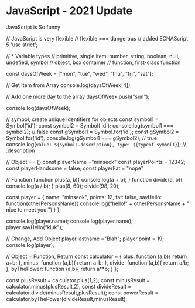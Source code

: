 # JavaScript - 2021 Update

JavaScript is So funny

// JavaScript is very flexible
// flexible === dangerous
// added ECNAScript 5
'use strict';

// \* Variable types
// primitive, single item: number, string, boolean, null, undefied, symbol
// object, box container
// function, first-class function

const daysOfWeek = ["mon", "tue", "wed", "thu", "fri", "sat"];

// Get Item from Array
console.log(daysOfWeek[4]);

// Add one more day to the array
daysOfWeek.push("sun");

console.log(daysOfWeek);

// symbol, create unique identifiers for objects
const symbol1 = Symbol('id');
const symbol2 = Symbol('id');
console.log(symbol1 === symbol2); // false
const gSymbol1 = Symbol.for('id');
const gSymbol2 = Symbol.for('id');
console.log(gSymbol1 === gSymbol2); // true
console.log(`value: ${symbol1.description}, type: ${typeof symbol1}`); // .description

// Object == {}
const playerName ="minseok"
const playerPoints = 12342;
const playerHandsome = false;
const playerFat = "nope"

// Function
function plus(a, b){
console.log(a + b);
}
function divide(a, b){
console.log(a / b);
}
plus(8, 60);
divide(98, 20);

const player = {
name: "minseok",
points: 12,
fat: false,
sayHello: function(otherPersonsName){
console.log("hello!" + otherPersonsName + " nice to meet you!")
}
};

console.log(player.name);
console.log(player.name);
player.sayHello("kiuk");

// Change, Add Object
player.lastname ="Blah";
player.point = 19;
console.log(player);

// Object + Function, Return
const calculator = {
plus: function (a,b){
return a+b;
},
minus: function (a,b){
return a-b;
},
divide: function (a,b){
return a/b;
},
byThePower: function (a,b){
return a\*\*b;
}
};

const plusResult = calculator.plus(1,2);
const minusResult = calculator.minus(plusResult,2);
const divideResult = calculator.divide(minusResult,plusResult);
const powerResult = calculator.byThePower(divideResult,minusResult);
